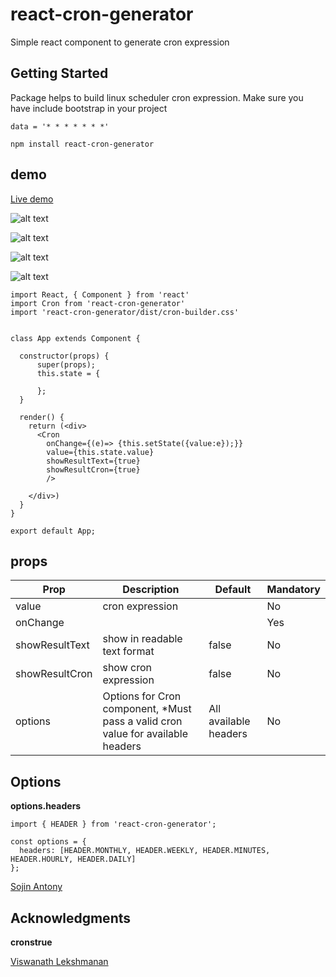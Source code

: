 # react-cron-generator

Simple react component to generate cron expression

## Getting Started

Package helps to build linux scheduler cron expression.
Make sure you have include bootstrap in your project

```
data = '* * * * * * *'
```
```
npm install react-cron-generator

```
## demo
[Live demo](https://sojinantony01.github.io/react-cron-generator/)

![alt text](https://raw.githubusercontent.com/sojinantony01/react-cron-generator/master/public/images/Screenshot%20from%202019-06-08%2000-31-31.png)

![alt text](https://raw.githubusercontent.com/sojinantony01/react-cron-generator/master/public/images/Screenshot%20from%202019-06-08%2000-31-57.png)

![alt text](https://raw.githubusercontent.com/wduvan/react-cron-generator/master/public/images/DailySelectDays.png)

![alt text](https://raw.githubusercontent.com/wduvan/react-cron-generator/master/public/images/newTabCustom.png)


```
import React, { Component } from 'react'
import Cron from 'react-cron-generator'
import 'react-cron-generator/dist/cron-builder.css'


class App extends Component {

  constructor(props) {
      super(props);
      this.state = {
       
      };
  }

  render() {
    return (<div>
      <Cron
        onChange={(e)=> {this.setState({value:e});}}
        value={this.state.value}
        showResultText={true}
        showResultCron={true}
        />
                            
    </div>)
  }
}

export default App;

```
## props

| Prop | Description | Default | Mandatory
| --- | --- | -- | -- |
| value | cron expression  |  |  No |
| onChange |  |  | Yes
| showResultText | show in readable text format | false | No
| showResultCron | show cron expression | false | No
| options | Options for Cron component, *Must pass a valid cron value for available headers | All available headers | No

## Options

**options.headers**

```
import { HEADER } from 'react-cron-generator';

const options = {
  headers: [HEADER.MONTHLY, HEADER.WEEKLY, HEADER.MINUTES, HEADER.HOURLY, HEADER.DAILY]
};

```

[Sojin Antony](https://github.com/sojinantony01)

## Acknowledgments

**cronstrue**

[Viswanath Lekshmanan](https://github.com/ViswanathLekshmanan)
